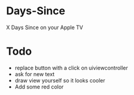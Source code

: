 # Days-Since
X Days Since on your Apple TV

# Todo
* replace button with a click on uiviewcontroller
* ask for new text
* draw view yourself so it looks cooler
* Add some red color 